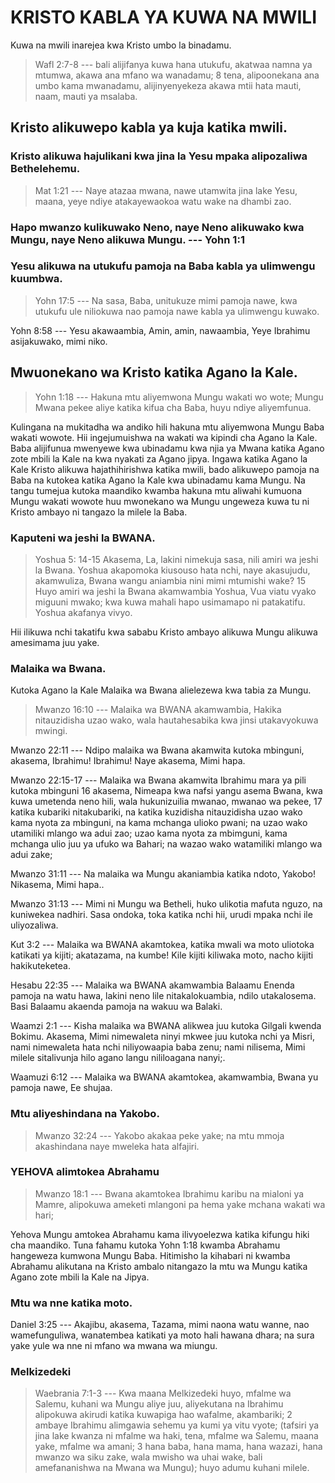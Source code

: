 # KRISTO KABLA YA KUWA NA MWILI

Kuwa na mwili inarejea kwa Kristo umbo la binadamu.

> Wafl 2:7-8 --- bali alijifanya kuwa hana utukufu, akatwaa namna ya mtumwa, akawa ana mfano wa wanadamu; 8 tena, alipoonekana ana umbo kama mwanadamu, alijinyenyekeza akawa mtii hata mauti, naam, mauti ya msalaba.

## Kristo alikuwepo kabla ya kuja katika mwili.

### Kristo alikuwa hajulikani kwa jina la Yesu mpaka alipozaliwa Bethelehemu.

> Mat 1:21 --- Naye atazaa mwana, nawe utamwita jina lake Yesu, maana, yeye ndiye atakayewaokoa watu wake na dhambi zao.

### Hapo mwanzo kulikuwako Neno, naye Neno alikuwako kwa Mungu, naye Neno alikuwa Mungu. --- Yohn 1:1

### Yesu alikuwa na utukufu pamoja na Baba kabla ya ulimwengu kuumbwa.

> Yohn 17:5 --- Na sasa, Baba, unitukuze mimi pamoja nawe, kwa utukufu ule niliokuwa nao pamoja nawe kabla ya ulimwengu kuwako.

Yohn 8:58 --- Yesu akawaambia, Amin, amin, nawaambia, Yeye Ibrahimu asijakuwako, mimi niko.

## Mwuonekano wa Kristo katika Agano la Kale.

> Yohn 1:18 --- Hakuna mtu aliyemwona Mungu wakati wo wote; Mungu Mwana pekee aliye katika kifua cha Baba, huyu ndiye aliyemfunua.

Kulingana na mukitadha wa andiko hili hakuna mtu aliyemwona Mungu Baba wakati wowote. Hii ingejumuishwa na wakati wa kipindi cha Agano la Kale. Baba alijifunua mwenyewe kwa ubinadamu kwa njia ya Mwana katika Agano zote mbili la Kale na kwa nyakati za Agano jipya. Ingawa katika Agano la Kale Kristo alikuwa hajathihirishwa katika mwili, bado alikuwepo pamoja na Baba na kutokea katika Agano la Kale kwa ubinadamu kama Mungu. Na tangu tumejua kutoka maandiko kwamba hakuna mtu aliwahi kumuona Mungu wakati wowote huu mwonekano wa Mungu ungeweza kuwa tu ni Kristo ambayo ni tangazo la milele la Baba.

### Kaputeni wa jeshi la BWANA.

> Yoshua 5: 14-15 Akasema, La, lakini nimekuja sasa, nili amiri wa jeshi la Bwana. Yoshua akapomoka kiusouso hata nchi, naye akasujudu, akamwuliza, Bwana wangu aniambia nini mimi mtumishi wake? 15 Huyo amiri wa jeshi la Bwana akamwambia Yoshua, Vua viatu vyako miguuni mwako; kwa kuwa mahali hapo usimamapo ni patakatifu. Yoshua akafanya vivyo.

Hii ilikuwa nchi takatifu kwa sababu Kristo ambayo alikuwa Mungu alikuwa amesimama juu yake.

### Malaika wa Bwana.

Kutoka Agano la Kale Malaika wa Bwana alielezewa kwa tabia za Mungu.

> Mwanzo 16:10 --- Malaika wa BWANA akamwambia, Hakika nitauzidisha uzao wako, wala hautahesabika kwa jinsi utakavyokuwa mwingi.

Mwanzo 22:11 --- Ndipo malaika wa Bwana akamwita kutoka mbinguni, akasema, Ibrahimu! Ibrahimu! Naye akasema, Mimi hapa.

Mwanzo 22:15-17 --- Malaika wa Bwana akamwita Ibrahimu mara ya pili kutoka mbinguni 16 akasema, Nimeapa kwa nafsi yangu asema Bwana, kwa kuwa umetenda neno hili, wala hukunizuilia mwanao, mwanao wa pekee, 17 katika kubariki nitakubariki, na katika kuzidisha nitauzidisha uzao wako kama nyota za mbinguni, na kama mchanga ulioko pwani; na uzao wako utamiliki mlango wa adui zao; uzao kama nyota za mbimguni, kama mchanga ulio juu ya ufuko wa Bahari; na wazao wako watamiliki mlango wa adui zake;

Mwanzo 31:11 --- Na malaika wa Mungu akaniambia katika ndoto, Yakobo! Nikasema, Mimi hapa..

Mwanzo 31:13 --- Mimi ni Mungu wa Betheli, huko ulikotia mafuta nguzo, na kuniwekea nadhiri. Sasa ondoka, toka katika nchi hii, urudi mpaka nchi ile uliyozaliwa.

Kut 3:2 --- Malaika wa BWANA akamtokea, katika mwali wa moto uliotoka katikati ya kijiti; akatazama, na kumbe! Kile kijiti kiliwaka moto, nacho kijiti hakikuteketea.

Hesabu 22:35 --- Malaika wa BWANA akamwambia Balaamu Enenda pamoja na watu hawa, lakini neno lile nitakalokuambia, ndilo utakalosema. Basi Balaamu akaenda pamoja na wakuu wa Balaki.

Waamzi 2:1 --- Kisha malaika wa BWANA alikwea juu kutoka Gilgali kwenda Bokimu. Akasema, Mimi nimewaleta ninyi mkwee juu kutoka nchi ya Misri, nami nimewaleta hata nchi niliyowaapia baba zenu; nami nilisema, Mimi milele sitalivunja hilo agano langu nililoagana nanyi;.

Waamuzi 6:12 --- Malaika wa BWANA akamtokea, akamwambia, Bwana yu pamoja nawe, Ee shujaa.

### Mtu aliyeshindana na Yakobo.

> Mwanzo 32:24 --- Yakobo akakaa peke yake; na mtu mmoja akashindana naye mweleka hata alfajiri.

### YEHOVA alimtokea Abrahamu

> Mwanzo 18:1 --- Bwana akamtokea Ibrahimu karibu na mialoni ya Mamre, alipokuwa ameketi mlangoni pa hema yake mchana wakati wa hari;

Yehova Mungu amtokea Abrahamu kama ilivyoelezwa katika kifungu hiki cha maandiko. Tuna fahamu kutoka Yohn 1:18 kwamba Abrahamu hangeweza kumwona Mungu Baba. Hitimisho la kihabari ni kwamba Abrahamu alikutana na Kristo ambalo nitangazo la mtu wa Mungu katika Agano zote mbili la Kale na Jipya.

### Mtu wa nne katika moto.

Daniel 3:25 --- Akajibu, akasema, Tazama, mimi naona watu wanne, nao wamefunguliwa, wanatembea katikati ya moto hali hawana dhara; na sura yake yule wa nne ni mfano wa mwana wa miungu.

### Melkizedeki

> Waebrania 7:1-3 --- Kwa maana Melkizedeki huyo, mfalme wa Salemu, kuhani wa Mungu aliye juu, aliyekutana na Ibrahimu alipokuwa akirudi katika kuwapiga hao wafalme, akambariki;
> 2 ambaye Ibrahimu alimgawia sehemu ya kumi ya vitu vyote; (tafsiri ya jina lake kwanza ni mfalme wa haki, tena, mfalme wa Salemu, maana yake, mfalme wa amani;
> 3 hana baba, hana mama, hana wazazi, hana mwanzo wa siku zake, wala mwisho wa uhai wake, bali amefananishwa na Mwana wa Mungu); huyo adumu kuhani milele.
